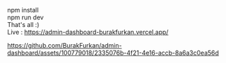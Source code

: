npm install <br/>
npm run dev  <br/>
That's all :) <br/>
Live : https://admin-dashboard-burakfurkan.vercel.app/ <br/>

https://github.com/BurakFurkan/admin-dashboard/assets/100779018/2335076b-4f21-4e16-accb-8a6a3c0ea56d

